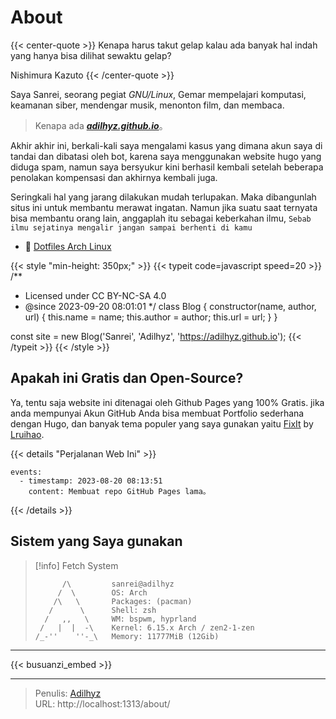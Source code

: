 # About


{{< center-quote >}}
Kenapa harus takut gelap kalau ada banyak hal indah yang hanya bisa dilihat sewaktu gelap?

Nishimura Kazuto
{{< /center-quote >}}

Saya Sanrei, seorang pegiat *GNU/Linux*, Gemar mempelajari komputasi, keamanan siber, mendengar musik, menonton film, dan membaca.

> Kenapa ada _***[adilhyz.github.io](https://adilhyz.github.io)***_。

Akhir akhir ini, berkali-kali saya mengalami kasus yang dimana akun saya di tandai dan dibatasi oleh bot, karena saya menggunakan website hugo yang diduga spam, namun saya bersyukur kini berhasil kembali setelah beberapa penolakan kompensasi dan akhirnya kembali juga.

Seringkali hal yang jarang dilakukan mudah terlupakan. Maka dibangunlah situs ini untuk membantu merawat ingatan. Namun jika suatu saat ternyata bisa membantu orang lain, anggaplah itu sebagai keberkahan ilmu, `Sebab ilmu sejatinya mengalir jangan sampai berhenti di kamu`

- 🫶 [Dotfiles Arch Linux](https://github.com/dotfiles-v1)

{{< style "min-height: 350px;" >}}
{{< typeit code=javascript speed=20 >}}
/**
 * Licensed under CC BY-NC-SA 4.0
 * @since 2023-09-20 08:01:01
 */
class Blog {
  constructor(name, author, url) {
    this.name = name;
    this.author = author;
    this.url = url;
  }
}

const site = new Blog('Sanrei', 'Adilhyz', 'https://adilhyz.github.io');
{{< /typeit >}}
{{< /style >}}

## Apakah ini Gratis dan Open-Source?

Ya, tentu saja website ini ditenagai oleh Github Pages yang 100% Gratis. jika anda mempunyai Akun GitHub Anda bisa membuat Portfolio sederhana dengan Hugo, dan banyak tema populer yang saya gunakan yaitu [FixIt](https://fixit.lruihao.cn/) by [Lruihao](https://github.com/Lruihao/).

{{< details "Perjalanan Web Ini" >}}
```timeline {reverse=true, animation=true, height="280px"}
events:
  - timestamp: 2023-08-20 08:13:51
    content: Membuat repo GitHub Pages lama。
```
{{< /details >}}

## Sistem yang Saya gunakan
> [!info] Fetch System
>
>``` shell {title="neofetch"}
>       /\         sanrei@adilhyz
>      /  \        OS: Arch
>     /\   \       Packages: (pacman)
>    /      \      Shell: zsh
>   /   ,,   \     WM: bspwm, hyprland
>  /   |  |  -\    Kernel: 6.15.x Arch / zen2-1-zen
>/_-''    ''-_\   Memory: 11777MiB (12Gib)
>```

---

{{< busuanzi_embed >}}

<!-- markdownlint-disable-file -->


---

> Penulis: [Adilhyz](https://github.com/adilhyz)  
> URL: http://localhost:1313/about/  

